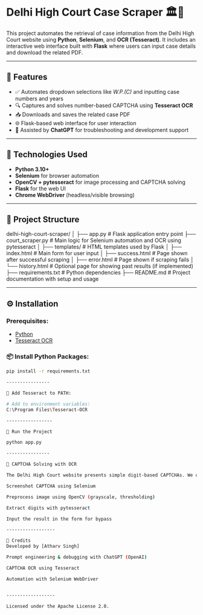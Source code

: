 # Delhi High Court Case Scraper 🏛️📄

This project automates the retrieval of case information from the Delhi High Court website using **Python**, **Selenium**, and **OCR (Tesseract)**. It includes an interactive web interface built with **Flask** where users can input case details and download the related PDF.

----------------

## 🔧 Features

- ✅ Automates dropdown selections like *W.P.(C)* and inputting case numbers and years
- 🔍 Captures and solves number-based CAPTCHA using **Tesseract OCR**
- 📥 Downloads and saves the related case PDF
- 🌐 Flask-based web interface for user interaction
- 🧠 Assisted by **ChatGPT** for troubleshooting and development support

-----------------

## 📌 Technologies Used

- **Python 3.10+**
- **Selenium** for browser automation
- **OpenCV + pytesseract** for image processing and CAPTCHA solving
- **Flask** for the web UI
- **Chrome WebDriver** (headless/visible browsing)

---------------

## 📁 Project Structure

delhi-high-court-scraper/
│
├── app.py                  # Flask application entry point
├── court_scraper.py        # Main logic for Selenium automation and OCR using pytesseract
│
├── templates/              # HTML templates used by Flask
│   ├── index.html          # Main form for user input
│   ├── success.html        # Page shown after successful scraping
│   ├── error.html          # Page shown if scraping fails
│   └── history.html        # Optional page for showing past results (if implemented)
├── requirements.txt        # Python dependencies
├── README.md               # Project documentation with setup and usage


---------------

## ⚙️ Installation

### Prerequisites:
- [Python](https://www.python.org/downloads/)
- [Tesseract OCR](https://github.com/tesseract-ocr/tesseract)

### 📦 Install Python Packages:
```bash
pip install -r requirements.txt

----------------

🧠 Add Tesseract to PATH:

# Add to environment variables:
C:\Program Files\Tesseract-OCR

-----------------

🚀 Run the Project

python app.py

----------------

🔐 CAPTCHA Solving with OCR

The Delhi High Court website presents simple digit-based CAPTCHAs. We use the following process:

Screenshot CAPTCHA using Selenium

Preprocess image using OpenCV (grayscale, thresholding)

Extract digits with pytesseract

Input the result in the form for bypass

------------------

🤖 Credits
Developed by [Atharv Singh]

Prompt engineering & debugging with ChatGPT (OpenAI)

CAPTCHA OCR using Tesseract

Automation with Selenium WebDriver


------------------

Licensed under the Apache License 2.0. 